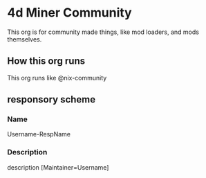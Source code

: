 # 4d Miner Community

This org is for community made things, like mod loaders, and mods themselves.

## How this org runs
This org runs like @nix-community

## responsory scheme
### Name
Username-RespName
### Description
description [Maintainer=Username]



